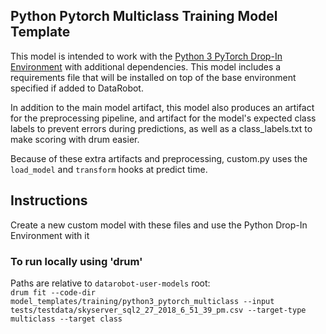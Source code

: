 ## Python Pytorch Multiclass Training Model Template

This model is intended to work with the [Python 3 PyTorch Drop-In Environment](../../../public_dropin_environments/python3_pytorch/)
with additional dependencies.  This model includes a requirements file that will be installed
on top of the base environment specified if added to DataRobot.

In addition to the main model artifact, this model also produces an artifact for the preprocessing pipeline,
and artifact for the model's expected class labels to prevent errors during predictions, as well as a class_labels.txt
to make scoring with drum easier.

Because of these extra artifacts and preprocessing, custom.py uses the `load_model` and `transform` hooks
at predict time.

## Instructions
Create a new custom model with these files and use the Python Drop-In Environment with it

### To run locally using 'drum'
Paths are relative to `datarobot-user-models` root:  
`drum fit --code-dir model_templates/training/python3_pytorch_multiclass --input tests/testdata/skyserver_sql2_27_2018_6_51_39_pm.csv --target-type multiclass --target class`  
